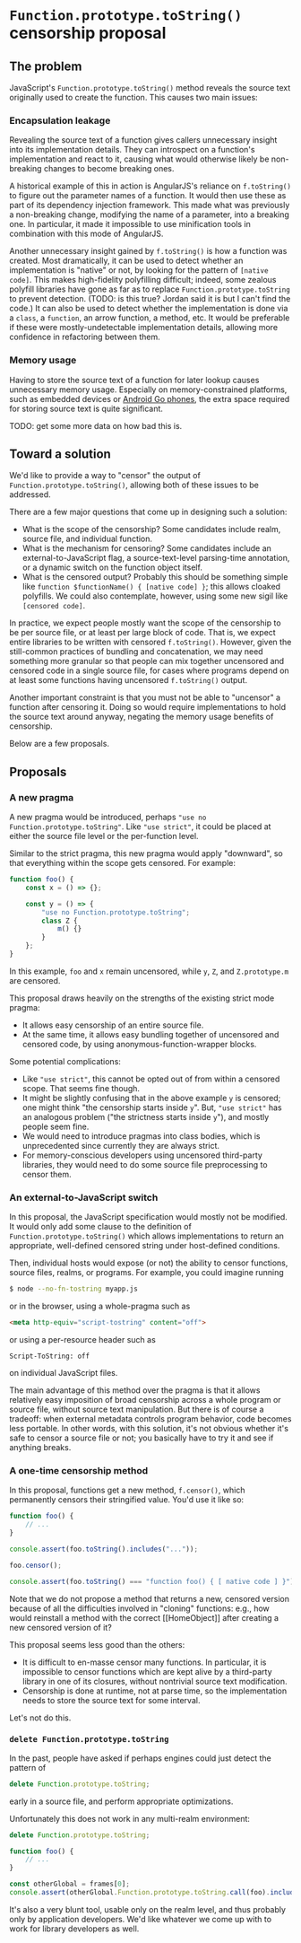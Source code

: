 # `Function.prototype.toString()` censorship proposal

## The problem

JavaScript's `Function.prototype.toString()` method reveals the source text originally used to create the function. This causes two main issues:

### Encapsulation leakage

Revealing the source text of a function gives callers unnecessary insight into its implementation details. They can introspect on a function's implementation and react to it, causing what would otherwise likely be non-breaking changes to become breaking ones.

A historical example of this in action is AngularJS's reliance on `f.toString()` to figure out the parameter names of a function. It would then use these as part of its dependency injection framework. This made what was previously a non-breaking change, modifying the name of a parameter, into a breaking one. In particular, it made it impossible to use minification tools in combination with this mode of AngularJS.

Another unnecessary insight gained by `f.toString()` is how a function was created. Most dramatically, it can be used to detect whether an implementation is "native" or not, by looking for the pattern of `[native code]`. This makes high-fidelity polyfilling difficult; indeed, some zealous polyfill libraries have gone as far as to replace `Function.prototype.toString` to prevent detection. (TODO: is this true? Jordan said it is but I can't find the code.) It can also be used to detect whether the implementation is done via a `class`, a `function`, an arrow function, a method, etc. It would be preferable if these were mostly-undetectable implementation details, allowing more confidence in refactoring between them.

### Memory usage

Having to store the source text of a function for later lookup causes unnecessary memory usage. Especially on memory-constrained platforms, such as embedded devices or [Android Go phones](https://docs.google.com/presentation/d/1snSOAvzlbHsBaH1nelwf2JQq4KYOd6eWWIIO3fOlajs/edit#slide=id.g26319d7823_6_247), the extra space required for storing source text is quite significant.

TODO: get some more data on how bad this is.

## Toward a solution

We'd like to provide a way to "censor" the output of `Function.prototype.toString()`, allowing both of these issues to be addressed.

There are a few major questions that come up in designing such a solution:

* What is the scope of the censorship? Some candidates include realm, source file, and individual function.
* What is the mechanism for censoring? Some candidates include an external-to-JavaScript flag, a source-text-level parsing-time annotation, or a dynamic switch on the function object itself.
* What is the censored output? Probably this should be something simple like `function $functionName() { [native code] }`; this allows cloaked polyfills. We could also contemplate, however, using some new sigil like `[censored code]`.

In practice, we expect people mostly want the scope of the censorship to be per source file, or at least per large block of code. That is, we expect entire libraries to be written with censored `f.toString()`. However, given the still-common practices of bundling and concatenation, we may need something more granular so that people can mix together uncensored and censored code in a single source file, for cases where programs depend on at least some functions having uncensored `f.toString()` output.

Another important constraint is that you must not be able to "uncensor" a function after censoring it. Doing so would require implementations to hold the source text around anyway, negating the memory usage benefits of censorship.

Below are a few proposals.

## Proposals

### A new pragma

A new pragma would be introduced, perhaps `"use no Function.prototype.toString"`. Like `"use strict"`, it could be placed at either the source file level or the per-function level.

Similar to the strict pragma, this new pragma would apply "downward", so that everything within the scope gets censored. For example:

```js
function foo() {
    const x = () => {};

    const y = () => {
        "use no Function.prototype.toString";
        class Z {
            m() {}
        }
    };
}
```

In this example, `foo` and `x` remain uncensored, while `y`, `Z`, and `Z.prototype.m` are censored.

This proposal draws heavily on the strengths of the existing strict mode pragma:

* It allows easy censorship of an entire source file.
* At the same time, it allows easy bundling together of uncensored and censored code, by using anonymous-function-wrapper blocks.

Some potential complications:

* Like `"use strict"`, this cannot be opted out of from within a censored scope. That seems fine though.
* It might be slightly confusing that in the above example `y` is censored; one might think "the censorship starts inside `y`". But, `"use strict"` has an analogous problem ("the strictness starts inside `y`"), and mostly people seem fine.
* We would need to introduce pragmas into class bodies, which is unprecedented since currently they are always strict.
* For memory-conscious developers using uncensored third-party libraries, they would need to do some source file preprocessing to censor them.

### An external-to-JavaScript switch

In this proposal, the JavaScript specification would mostly not be modified. It would only add some clause to the definition of `Function.prototype.toString()` which allows implementations to return an appropriate, well-defined censored string under host-defined conditions.

Then, individual hosts would expose (or not) the ability to censor functions, source files, realms, or programs. For example, you could imagine running

```bash
$ node --no-fn-tostring myapp.js
```

or in the browser, using a whole-pragma such as

```html
<meta http-equiv="script-tostring" content="off">
```

or using a per-resource header such as

```
Script-ToString: off
```

on individual JavaScript files.

The main advantage of this method over the pragma is that it allows relatively easy imposition of broad censorship across a whole program or source file, without source text manipulation. But there is of course a tradeoff: when external metadata controls program behavior, code becomes less portable. In other words, with this solution, it's not obvious whether it's safe to censor a source file or not; you basically have to try it and see if anything breaks.

### A one-time censorship method

In this proposal, functions get a new method, `f.censor()`, which permanently censors their stringified value. You'd use it like so:

```js
function foo() {
    // ...
}

console.assert(foo.toString().includes("..."));

foo.censor();

console.assert(foo.toString() === "function foo() { [ native code ] }");
```

Note that we do not propose a method that returns a new, censored version because of all the difficulties involved in "cloning" functions: e.g., how would reinstall a method with the correct [[HomeObject]] after creating a new censored version of it?

This proposal seems less good than the others:

* It is difficult to en-masse censor many functions. In particular, it is impossible to censor functions which are kept alive by a third-party library in one of its closures, without nontrivial source text modification.
* Censorship is done at runtime, not at parse time, so the implementation needs to store the source text for some interval.

Let's not do this.

### `delete Function.prototype.toString`

In the past, people have asked if perhaps engines could just detect the pattern of

```js
delete Function.prototype.toString;
```

 early in a source file, and perform appropriate optimizations.

 Unfortunately this does not work in any multi-realm environment:

```js
delete Function.prototype.toString;

function foo() {
    // ...
}

const otherGlobal = frames[0];
console.assert(otherGlobal.Function.prototype.toString.call(foo).includes("..."));
```

It's also a very blunt tool, usable only on the realm level, and thus probably only by application developers. We'd like whatever we come up with to work for library developers as well.
